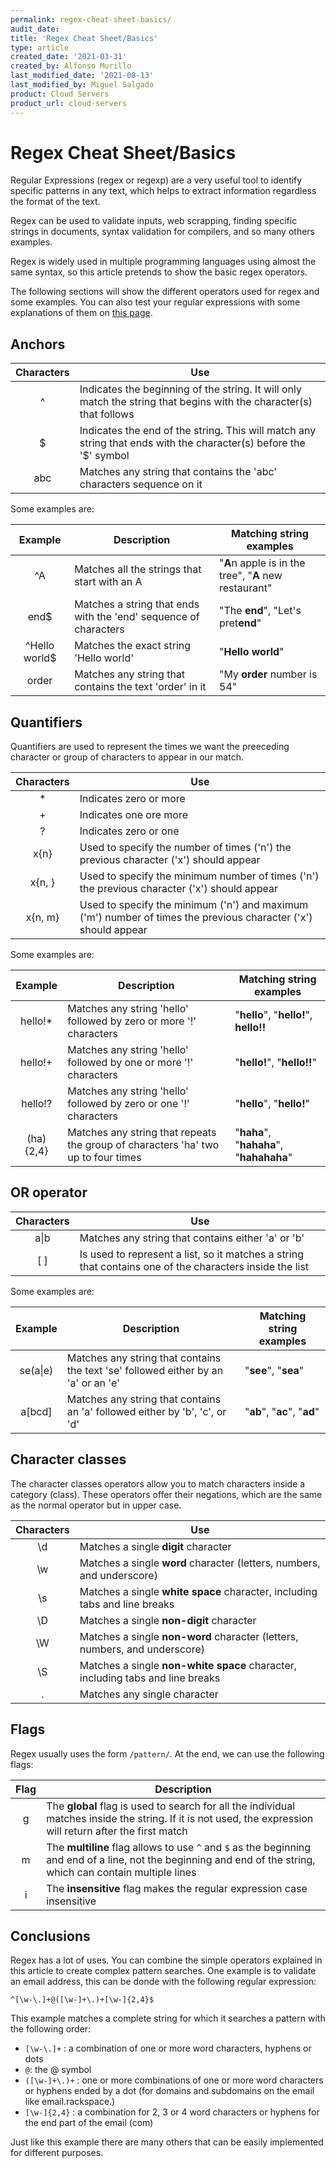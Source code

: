 ```yaml
---
permalink: regex-cheat-sheet-basics/
audit_date:
title: 'Regex Cheat Sheet/Basics'
type: article
created_date: '2021-03-31'
created_by: Alfonso Murillo
last_modified_date: '2021-08-13'
last_modified_by: Miguel Salgado
product: Cloud Servers
product_url: cloud-servers
---
```


# Regex Cheat Sheet/Basics
Regular Expressions (regex or regexp) are a very useful tool to identify specific patterns in any text, which helps to extract information regardless the format of the text.

Regex can be used to validate inputs, web scrapping, finding specific strings in documents, syntax validation for compilers, and so many others examples. 

Regex is widely used in multiple programming languages using almost the same syntax, so this article pretends to show the basic regex operators.

The following sections will show the different operators used for regex and some examples. You can also test your regular expressions with some explanations of them on [this page](https://regex101.com).

## Anchors

Characters | Use
:---:|----
^ | Indicates the beginning of the string. It will only match the string that begins with the character(s) that follows
$ | Indicates the end of the string. This will match any string that ends with the character(s) before the '$' symbol
abc | Matches any string that contains the 'abc' characters sequence on it

Some examples are:

Example | Description | Matching string examples
:--:|--|--
^A | Matches all the strings that start with an A | "**A**n apple is in the tree", "**A** new restaurant"
end$ | Matches a string that ends with the 'end' sequence of characters | "The **end**", "Let's pret**end**"
^Hello world$ | Matches the exact string 'Hello world' | "**Hello world**"
order | Matches any string that contains the text 'order' in it | "My **order** number is 54"

## Quantifiers
Quantifiers are used to represent the times we want the preeceding character or group of characters to appear in our match.

Characters | Use
:---:|----
\* | Indicates zero or more
\+ | Indicates one ore more
? | Indicates zero or one
x{n} | Used to specify the number of times ('n') the previous character ('x') should appear
x{n, } | Used to specify the minimum number of times ('n') the previous character ('x') should appear
x{n, m} | Used to specify the minimum ('n') and maximum ('m') number of times the previous character ('x') should appear

Some examples are:

Example | Description | Matching string examples
:--:|--|--
hello!\* | Matches any string 'hello' followed by zero or more '!' characters | "**hello**", "**hello!**", **hello!!**
hello!\+ | Matches any string 'hello' followed by one or more '!' characters | "**hello!**", "**hello!!**"
hello!? | Matches any string 'hello' followed by zero or one '!' characters | "**hello**", "**hello!**"
(ha){2,4} | Matches any string that repeats the group of characters 'ha' two up to four times | "**haha**", "**hahaha**", "**hahahaha**"

## OR operator

Characters | Use
:---:|----
a\|b | Matches any string that contains either 'a' or 'b'
[ ] | Is used to represent a list, so it matches a string that contains one of the characters inside the list

Some examples are:

Example | Description | Matching string examples
:--:|--|--
se(a\|e) | Matches any string that contains the text 'se' followed either by an 'a' or an 'e' | "**see**", "**sea**"
a[bcd] | Matches any string that contains an 'a' followed either by 'b', 'c', or 'd' | "**ab**", "**ac**", "**ad**"

## Character classes
The character classes operators allow you to match characters inside a category (class). These operators offer their negations, which are the same as the normal operator but in upper case.

Characters | Use
:---:|----
\\d | Matches a single **digit** character
\\w | Matches a single **word** character (letters, numbers, and underscore)
\\s | Matches a single **white space** character, including tabs and line breaks
\\D | Matches a single **non-digit** character
\\W | Matches a single **non-word** character (letters, numbers, and underscore)
\\S | Matches a single **non-white space** character, including tabs and line breaks
. | Matches any single character

## Flags
Regex usually uses the form `/pattern/`. At the end, we can use the following flags:

Flag | Description
:---:|----
g | The **global** flag is used to search for all the individual matches inside the string. If it is not used, the expression will return after the first match
m | The **multiline** flag allows to use `^` and `$` as the beginning and end of a line, not the beginning and end of the string, which can contain multiple lines
i | The **insensitive** flag makes the regular expression case insensitive


## Conclusions
Regex has a lot of uses. You can combine the simple operators explained in this article to create complex pattern searches. One example is to validate an email address, this can be donde with the following regular expression:

`^[\w-\.]+@([\w-]+\.)+[\w-]{2,4}$`

This example matches a complete string for which it searches a pattern with the following order:

- `[\w-\.]+` : a combination of one or more word characters, hyphens or dots
- `@`: the @ symbol
- `([\w-]+\.)+` : one or more combinations of one or more word characters or hyphens ended by a dot (for domains and subdomains on the email like email.rackspace.)
- `[\w-]{2,4}` : a combination for 2, 3 or 4 word characters or hyphens for the end part of the email (com)

Just like this example there are many others that can be easily implemented for different purposes.
